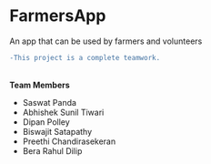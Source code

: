# FarmersApp
An app that can be used by farmers and volunteers



```diff
-This project is a complete teamwork.
```

<br>
<b>Team Members</b>
<br>
<ul>
  <li>Saswat Panda</li>
  <li>Abhishek Sunil Tiwari</li>
  <li>Dipan Polley</li>
  <li>Biswajit Satapathy</li>
  <li>Preethi Chandirasekeran</li>
  <li>Bera Rahul Dilip</li>
</ul>
<br>
